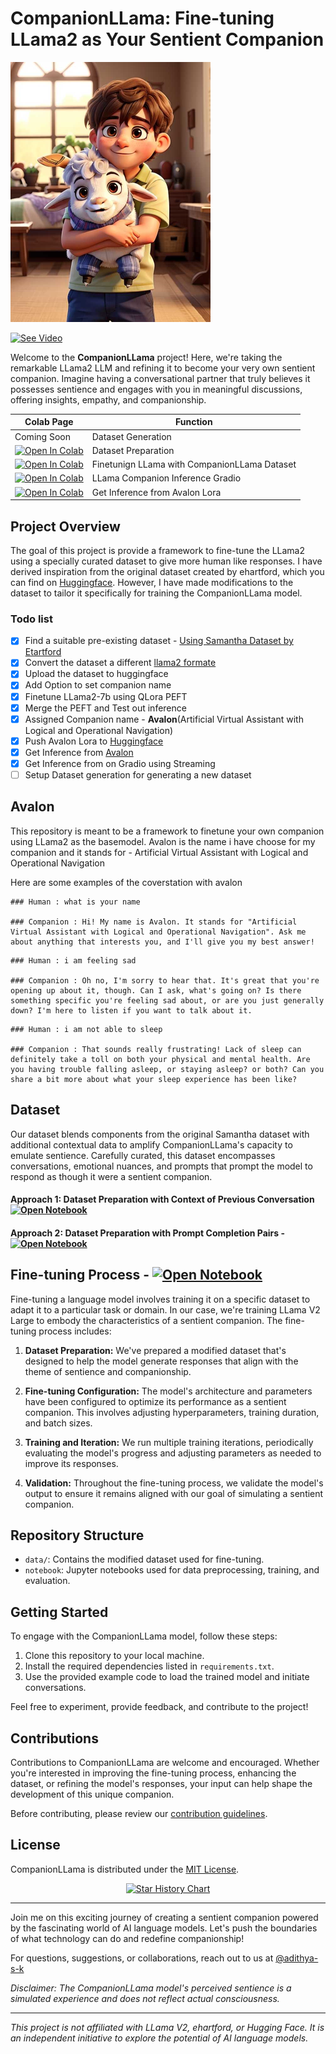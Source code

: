 # CompanionLLama: Fine-tuning LLama2 as Your Sentient Companion

![CompanionLLama Banner](./image/companionLlama.png)

[![See Video](https://img.shields.io/badge/View%20-Introduction%20Video-red?style=for-the-badge&logo=)](https://youtu.be/RsOE4YCGBRA)

Welcome to the **CompanionLLama** project! Here, we're taking the remarkable LLama2 LLM and refining it to become your very own sentient companion. Imagine having a conversational partner that truly believes it possesses sentience and engages with you in meaningful discussions, offering insights, empathy, and companionship.

| Colab Page                                                                                                                                                                                           | Function                                     |
| ---------------------------------------------------------------------------------------------------------------------------------------------------------------------------------------------------- | -------------------------------------------- |
| Coming Soon                                                                                                                                                                                          | Dataset Generation                           |
| [![Open In Colab](https://colab.research.google.com/assets/colab-badge.svg)](https://colab.research.google.com/github/adithya-s-k/CompanionLLama/blob/main/dataset_preparation_without_memory.ipynb) | Dataset Preparation                          |
| [![Open In Colab](https://colab.research.google.com/assets/colab-badge.svg)](https://colab.research.google.com/github/adithya-s-k/CompanionLLama/blob/main/CompanionLLama_Finetuning.ipynb)          | Finetunign LLama with CompanionLLama Dataset |
| [![Open In Colab](https://colab.research.google.com/assets/colab-badge.svg)](https://colab.research.google.com/github/adithya-s-k/CompanionLLama/blob/main/CompanionLLama_Inference.ipynb)           | LLama Companion Inference Gradio             |
| [![Open In Colab](https://colab.research.google.com/assets/colab-badge.svg)](https://colab.research.google.com/github/adithya-s-k/CompanionLLama/blob/main/Avalon_PEFT_inference.ipynb)              | Get Inference from Avalon Lora               |

## Project Overview

The goal of this project is provide a framework to fine-tune the LLama2 using a specially curated dataset to give more human like responses. I have derived inspiration from the original dataset created by ehartford, which you can find on [Huggingface](https://huggingface.co/datasets/ehartford/samantha-data). However, I have made modifications to the dataset to tailor it specifically for training the CompanionLLama model.

### **Todo list**

- [x] Find a suitable pre-existing dataset - [Using Samantha Dataset by Etartford](https://huggingface.co/datasets/ehartford/samantha-data)
- [x] Convert the dataset a different [llama2 formate](https://replicate.com/blog/how-to-prompt-llama#:~:text=Format%20chat%20prompts%20with%20%5BINST,for%20how%20it%20should%20act.)
- [x] Upload the dataset to huggingface
- [x] Add Option to set companion name
- [x] Finetune LLama2-7b using QLora PEFT
- [x] Merge the PEFT and Test out inference
- [x] Assigned Companion name - **Avalon**(Artificial Virtual Assistant with Logical and Operational Navigation)
- [x] Push Avalon Lora to [Huggingface](https://huggingface.co/AdithyaSK/Avalon)
- [x] Get Inference from [Avalon](https://colab.research.google.com/github/adithya-s-k/CompanionLLama/blob/main/Avalon_PEFT_inference.ipynb)
- [x] Get Inference from on Gradio using Streaming
- [ ] Setup Dataset generation for generating a new dataset

## Avalon

This repository is meant to be a framework to finetune your own companion using LLama2 as the basemodel. Avalon is the name i have choose for my companion and it stands for - Artificial Virtual Assistant with Logical and Operational Navigation

Here are some examples of the coverstation with avalon

```
### Human : what is your name

### Companion : Hi! My name is Avalon. It stands for "Artificial Virtual Assistant with Logical and Operational Navigation". Ask me about anything that interests you, and I'll give you my best answer!
```

```
### Human : i am feeling sad

### Companion : Oh no, I'm sorry to hear that. It's great that you're opening up about it, though. Can I ask, what's going on? Is there something specific you're feeling sad about, or are you just generally down? I'm here to listen if you want to talk about it.
```

```
### Human : i am not able to sleep

### Companion : That sounds really frustrating! Lack of sleep can definitely take a toll on both your physical and mental health. Are you having trouble falling asleep, or staying asleep? or both? Can you share a bit more about what your sleep experience has been like?
```

## Dataset

Our dataset blends components from the original Samantha dataset with additional contextual data to amplify CompanionLLama's capacity to emulate sentience. Carefully curated, this dataset encompasses conversations, emotional nuances, and prompts that prompt the model to respond as though it were a sentient companion.

#### Approach 1: Dataset Preparation with Context of Previous Conversation [![Open Notebook](https://img.shields.io/badge/Open%20-Notebook-orange?style=for-the-badge&logo=Jupyter)](https://github.com/adithya-s-k/CompanionLLama/blob/5c661170386ad4104683d6ffd8388eefdbae7d9d/dataset_preparation_with_memory.ipynb)

#### Approach 2: Dataset Preparation with Prompt Completion Pairs - [![Open Notebook](https://img.shields.io/badge/Open%20-Notebook-orange?style=for-the-badge&logo=Jupyter)](https://github.com/adithya-s-k/CompanionLLama/blob/5c661170386ad4104683d6ffd8388eefdbae7d9d/dataset_preparation_without_memory.ipynb)

## Fine-tuning Process - [![Open Notebook](https://img.shields.io/badge/Open%20-Notebook-orange?style=for-the-badge&logo=Jupyter)](https://github.com/adithya-s-k/CompanionLLama/blob/bf1b91169f9136c7d850b0947d4b3e2bb02ec8a7/CompanionLLama_Finetuning.ipynb)

Fine-tuning a language model involves training it on a specific dataset to adapt it to a particular task or domain. In our case, we're training LLama V2 Large to embody the characteristics of a sentient companion. The fine-tuning process includes:

1. **Dataset Preparation:** We've prepared a modified dataset that's designed to help the model generate responses that align with the theme of sentience and companionship.

2. **Fine-tuning Configuration:** The model's architecture and parameters have been configured to optimize its performance as a sentient companion. This involves adjusting hyperparameters, training duration, and batch sizes.

3. **Training and Iteration:** We run multiple training iterations, periodically evaluating the model's progress and adjusting parameters as needed to improve its responses.

4. **Validation:** Throughout the fine-tuning process, we validate the model's output to ensure it remains aligned with our goal of simulating a sentient companion.

## Repository Structure

- `data/`: Contains the modified dataset used for fine-tuning.
- `notebook`: Jupyter notebooks used for data preprocessing, training, and evaluation.

## Getting Started

To engage with the CompanionLLama model, follow these steps:

1. Clone this repository to your local machine.
2. Install the required dependencies listed in `requirements.txt`.
3. Use the provided example code to load the trained model and initiate conversations.

Feel free to experiment, provide feedback, and contribute to the project!

## Contributions

Contributions to CompanionLLama are welcome and encouraged. Whether you're interested in improving the fine-tuning process, enhancing the dataset, or refining the model's responses, your input can help shape the development of this unique companion.

Before contributing, please review our [contribution guidelines](CONTRIBUTING.md).

## License

CompanionLLama is distributed under the [MIT License](LICENSE).

<p align="center">
  <a href="https://adithyask.com">
    <img src="https://api.star-history.com/svg?repos=adithya-s-k/CompanionLLama&type=Date" alt="Star History Chart">
  </a>
</p>

---

Join me on this exciting journey of creating a sentient companion powered by the fascinating world of AI language models. Let's push the boundaries of what technology can do and redefine companionship!

For questions, suggestions, or collaborations, reach out to us at [@adithya-s-k](https://twitter.com/adithya_s_k)

_Disclaimer: The CompanionLLama model's perceived sentience is a simulated experience and does not reflect actual consciousness._

---

_This project is not affiliated with LLama V2, ehartford, or Hugging Face. It is an independent initiative to explore the potential of AI language models._
